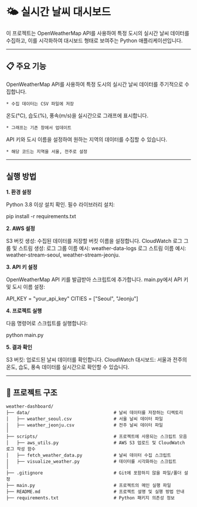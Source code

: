 # 🌤️ 실시간 날씨 대시보드
이 프로젝트는 OpenWeatherMap API를 사용하여 특정 도시의 실시간 날씨 데이터를 수집하고, 이를 시각화하여 대시보드 형태로 보여주는 Python 애플리케이션입니다.

---

## 📋 주요 기능

OpenWeatherMap API를 사용하여 특정 도시의 실시간 날씨 데이터를 주기적으로 수집합니다.

    * 수집 데이터는 CSV 파일에 저장

온도(°C), 습도(%), 풍속(m/s)을 실시간으로 그래프에 표시합니다.

    * 그래프는 기존 창에서 업데이트

API 키와 도시 이름을 설정하여 원하는 지역의 데이터를 수집할 수 있습니다.

    * 해당 코드는 지역을 서울, 전주로 설정

---

## 실행 방법

**1. 환경 설정**

Python 3.8 이상 설치 확인.
필수 라이브러리 설치:

pip install -r requirements.txt

**2. AWS 설정**

S3 버킷 생성: 수집된 데이터를 저장할 버킷 이름을 설정합니다.
CloudWatch 로그 그룹 및 스트림 생성:
로그 그룹 이름 예시: weather-data-logs
로그 스트림 이름 예시: weather-stream-seoul, weather-stream-jeonju.

**3. API 키 설정**

OpenWeatherMap API 키를 발급받아 스크립트에 추가합니다.
main.py에서 API 키 및 도시 이름 설정:

API_KEY = "your_api_key"
CITIES = ["Seoul", "Jeonju"]

**4. 프로젝트 실행**

다음 명령어로 스크립트를 실행합니다:

python main.py


**5. 결과 확인**

S3 버킷: 업로드된 날씨 데이터를 확인합니다.
CloudWatch 대시보드: 서울과 전주의 온도, 습도, 풍속 데이터를 실시간으로 확인할 수 있습니다.

---
## 📁 프로젝트 구조

```plaintext
weather-dashboard/
├── data/                                # 날씨 데이터를 저장하는 디렉토리
│   ├── weather_seoul.csv                # 서울 날씨 데이터 파일
│   ├── weather_jeonju.csv               # 전주 날씨 데이터 파일
│
├── scripts/                             # 프로젝트에 사용되는 스크립트 모음
│   ├── aws_utils.py                     # AWS S3 업로드 및 CloudWatch 로그 작성 함수
│   ├── fetch_weather_data.py            # 날씨 데이터 수집 스크립트
│   ├── visualize_weather.py             # 데이터를 시각화하는 스크립트
│
├── .gitignore                           # Git에 포함하지 않을 파일/폴더 설정
├── main.py                              # 프로젝트의 메인 실행 파일
├── README.md                            # 프로젝트 설명 및 실행 방법 안내
├── requirements.txt                     # Python 패키지 의존성 정보

